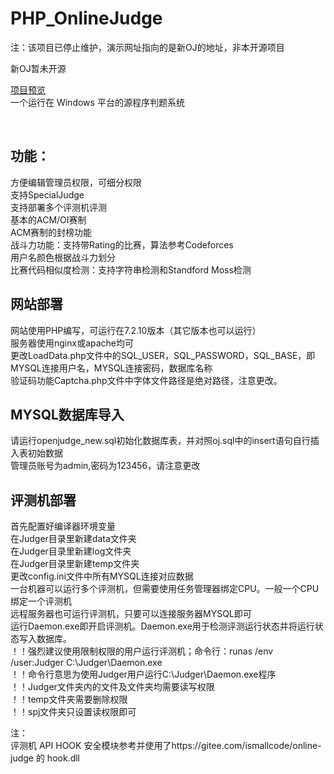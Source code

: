 # PHP_OnlineJudge

注：该项目已停止维护，演示网址指向的是新OJ的地址，非本开源项目

新OJ暂未开源

<a href="https://judge.setiuo.top">项目预览</a><br />
一个运行在 Windows 平台的源程序判题系统

<br/>
<h2>功能：</h2>
方便编辑管理员权限，可细分权限<br/>
支持SpecialJudge<br/>
支持部署多个评测机评测<br/>
基本的ACM/OI赛制<br/>
ACM赛制的封榜功能<br/>
战斗力功能：支持带Rating的比赛，算法参考Codeforces<br/>
用户名颜色根据战斗力划分<br/>
比赛代码相似度检测：支持字符串检测和Standford Moss检测<br/>

<h2>网站部署</h2>
网站使用PHP编写，可运行在7.2.10版本（其它版本也可以运行）<br />
服务器使用nginx或apache均可<br />
更改LoadData.php文件中的SQL_USER，SQL_PASSWORD，SQL_BASE，即MYSQL连接用户名，MYSQL连接密码，数据库名称<br />
验证码功能Captcha.php文件中字体文件路径是绝对路径，注意更改。<br />

<h2>MYSQL数据库导入</h2>
请运行openjudge_new.sql初始化数据库表，并对照oj.sql中的insert语句自行插入表初始数据<br />
管理员账号为admin,密码为123456，请注意更改<br />

<h2>评测机部署</h2>
首先配置好编译器环境变量<br />
在Judger目录里新建data文件夹<br />
在Judger目录里新建log文件夹<br />
在Judger目录里新建temp文件夹<br />
更改config.ini文件中所有MYSQL连接对应数据<br />
一台机器可以运行多个评测机，但需要使用任务管理器绑定CPU。一般一个CPU绑定一个评测机<br />
远程服务器也可运行评测机，只要可以连接服务器MYSQL即可<br />
运行Daemon.exe即开启评测机。Daemon.exe用于检测评测运行状态并将运行状态写入数据库。<br />
！！强烈建议使用限制权限的用户运行评测机；命令行：runas /env /user:Judger C:\Judger\Daemon.exe<br />
！！命令行意思为使用Judger用户运行C:\Judger\Daemon.exe程序<br />
！！Judger文件夹内的文件及文件夹均需要读写权限<br />
！！temp文件夹需要删除权限<br />
！！spj文件夹只设置读权限即可<br />

注：<br />
评测机 API HOOK 安全模块参考并使用了https://gitee.com/ismallcode/online-judge 的 hook.dll
